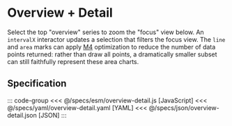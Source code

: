 <script setup>
  import Example from '../components/Example.vue';
  import { reset } from '@uwdata/vgplot';
  reset();
</script>

# Overview + Detail

Select the top "overview" series to zoom the "focus" view below.
An `intervalX` interactor updates a selection that filters the focus view.
The `line` and `area` marks can apply
[M4](https://observablehq.com/@uwdata/m4-scalable-time-series-visualization)
optimization to reduce the number of data points returned:
rather than draw all points, a dramatically smaller subset can still
faithfully represent these area charts.


<Example spec="/specs/yaml/overview-detail.yaml" />

## Specification

::: code-group
<<< @/specs/esm/overview-detail.js [JavaScript]
<<< @/specs/yaml/overview-detail.yaml [YAML]
<<< @/specs/json/overview-detail.json [JSON]
:::
